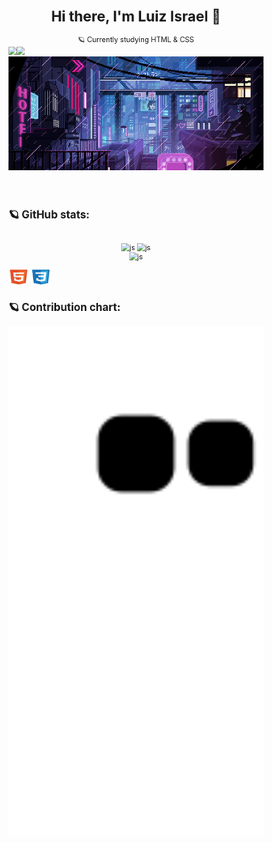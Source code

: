 <header>
 <!--
💫 Introduction:
-->

<h1> Hi there, I'm Luiz Israel 🚀 </h1>
🪐 Currently studying HTML & CSS

<!--
<div align="left">
<img src="https://komarev.com/ghpvc/?username=luizisraelcoelho&label=PROFILE+VIEWS">
</div>
-->
<!--
🔗 Linkedin and email hyperlink:
-->
  <div style="display: flex">
    <a href="https://www.linkedin.com/in/luiz-israel/" target="_blank" rel="noopener"><img src="https://img.shields.io/badge/-LinkedIn-%230077B5?style=for-the-badge&logo=linkedin&logoColor=white">
    </a>
    <a href="mailto: luizisraelcoelho@gmail.com" target="_blank"><img src="https://img.shields.io/badge/-Gmail-%23333?style=for-the-badge&logo=gmail&logoColor=white">
    </a>
  </div>

<!--
👾 Gif:
-->
<div align="center">
 <img align="center" src="https://github.com/luizisraelcoelho/luizisraelcoelho/blob/main/giphy.gif">
</div>



<br>
</header>
<main>
<h2> 🪐 GitHub stats: </h2>
<br>
<!--
📖 Read me status:
-->
  <div align="center">
   <img height=140em align="center" src="https://github-readme-stats.vercel.app/api?username=luizisraelcoelho&hide=contribs,prs&show_icons=true&theme=tokyonight" alt="js"/>
   <img height=140em align="center" src="http://github-readme-streak-stats.herokuapp.com?user=luizisraelcoelho&theme=tokyonight" alt="js"/>
  </div>

  <div align="center">
   <img height=152em align="center" src="https://github-readme-stats.vercel.app/api/top-langs/?username=luizisraelcoelho&&layout=compact&theme=tokyonight" alt="js"/>
  </div>
  </div>
<div style="display: inline_block"><br>
 
  <img align="center" alt="Rafa-HTML" height="30" width="40" src="https://raw.githubusercontent.com/devicons/devicon/master/icons/html5/html5-original.svg">
  <img align="center" alt="Rafa-CSS" height="30" width="40" src="https://raw.githubusercontent.com/devicons/devicon/master/icons/css3/css3-original.svg">
  
</div>

<!--
🐍📊 Snake game contribution chart:
-->

<h2> 🪐 Contribution chart: </h2>
 <div align="center">
<img width=870 src="https://github.com/luizisraelcoelho/luizisraelcoelho/blob/output/github-contribution-grid-snake.svg" alt="snake"/>
</div>


</main>
